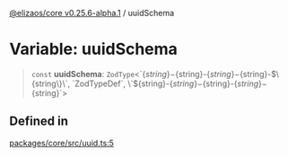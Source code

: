 [@elizaos/core v0.25.6-alpha.1](../index.md) / uuidSchema

# Variable: uuidSchema

> `const` **uuidSchema**: `ZodType`\<\`$\{string\}-$\{string\}-$\{string\}-$\{string\}-$\{string\}\`, `ZodTypeDef`, \`$\{string\}-$\{string\}-$\{string\}-$\{string\}-$\{string\}\`\>

## Defined in

[packages/core/src/uuid.ts:5](https://github.com/divine-comedian/eliza/blob/main/packages/core/src/uuid.ts#L5)

